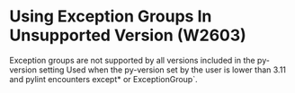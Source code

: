 # Using Exception Groups In Unsupported Version (W2603)

Exception groups are not supported by all versions included in the
py-version setting Used when the py-version set by the user is lower
than 3.11 and pylint encounters except\* or ExceptionGroup\`.
